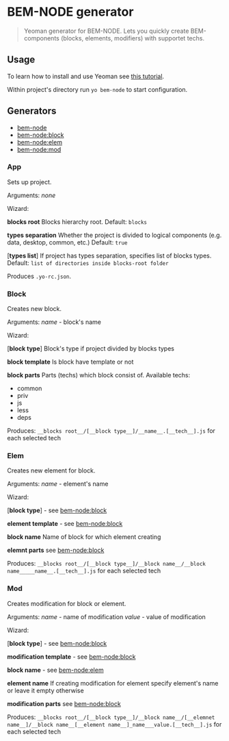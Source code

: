 # BEM-NODE generator

> Yeoman generator for BEM-NODE. Lets you quickly create BEM-components (blocks, elements, modifiers) with supportet techs.

## Usage

To learn how to install and use Yeoman see [this tutorial](http://yeoman.io/learning/).

Within project's directory run `yo bem-node` to start configuration.

## Generators

* [bem-node](#app)
* [bem-node:block](#block)
* [bem-node:elem](#elem)
* [bem-node:mod](#mod)

### App

Sets up project.

Arguments: _none_

Wizard:

__blocks root__
Blocks hierarchy root.
Default: `blocks`

__types separation__
Whether the project is divided to logical components (e.g. data, desktop, common, etc.)
Default: `true`

[__types list__]
If project has types separation, specifies list of blocks types.
Default: `list of directories inside blocks-root folder`

Produces `.yo-rc.json`.

### Block

Creates new block.

Arguments:
_name_ - block's name

Wizard:

[__block type__]
Block's type if project divided by blocks types

__block template__
Is block have template or not

__block parts__
Parts (techs) which block consist of.
Available techs:

* common
* priv
* js
* less
* deps

Produces: `__blocks root__/[__block type__]/__name__.[__tech__].js` for each selected tech

### Elem

Creates new element for block.

Arguments:
_name_ - element's name

Wizard:

[__block type__] - see [bem-node:block](#block)

__element template__ - see [bem-node:block](#block)

__block name__
Name of block for which element creating

__elemnt parts__ see [bem-node:block](#block)

Produces: `__blocks root__/[__block type__]/__block name__/__block name_____name__.[__tech__].js` for each selected tech

### Mod

Creates modification for block or element.

Arguments:
_name_ - name of modification
_value_ - value of modification

Wizard:

[__block type__] - see [bem-node:block](#block)

__modification template__ - see [bem-node:block](#block)

__block name__ - see [bem-node:elem](#elem)

__element name__
If creating modification for element specify element's name or leave it empty otherwise

__modification parts__ see [bem-node:block](#block)

Produces: `__blocks root__/[__block type__]/__block name__/[__elemnet name__]/__block name__[__element name__]_name___value.[__tech__].js` for each selected tech
